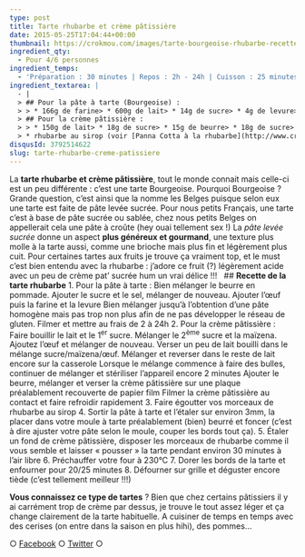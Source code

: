 ```yaml
---
type: post
title: Tarte rhubarbe et crème pâtissière
date: 2015-05-25T17:04:44+00:00
thumbnail: https://crokmou.com/images/tarte-bourgeoise-rhubarbe-recette-crokmou-blog-culinaire1.jpg
ingredient_qty: 
  - Pour 4/6 personnes
ingredient_temps: 
  - 'Préparation : 30 minutes | Repos : 2h - 24h | Cuisson : 25 minutes'
ingredient_textarea: |
  - |
  > ## Pour la pâte à tarte (Bourgeoise) :
  > > * 166g de farine> * 600g de lait> * 14g de sucre> * 4g de levure> * 2g de sel> * 34g d’œuf> * 60g de beurre
  > ## Pour la crème pâtissière :
  > > * 150g de lait> * 18g de sucre> * 15g de beurre> * 18g de sucre> * 14g de maïzena> * 1 jaune d'oeuf> * 1 gousse de vanille
  > * rhubarbe au sirop (voir [Panna Cotta à la rhubarbe](http://www.crokmou.com/panna-cotta-vegan-a-la-vanille-et-sa-gelee-de-rhubarbe-vegan-vanilla-panna-cotta-with-rhubarb-jelly/))
disqusId: 3792514622
slug: tarte-rhubarbe-creme-patissiere
---
```


La **tarte rhubarbe et crème pâtissière**, tout le monde connait mais celle-ci est un peu différente : c’est une tarte Bourgeoise. Pourquoi Bourgeoise ? Grande question, c’est ainsi que la nomme les Belges puisque selon eux une tarte est faite de pâte levée sucrée. Pour nous petits Français, une tarte c’est à base de pâte sucrée ou sablée, chez nous petits Belges on appellerait cela une pâte à croûte (hey ouai tellement sex !) La _pâte levée sucrée_ donne un aspect **plus généreux et gourmand**, une texture plus molle à la tarte aussi, comme une brioche mais plus fin et légèrement plus cuit. Pour certaines tartes aux fruits je trouve ça vraiment top, et le must c’est bien entendu avec la rhubarbe : j’adore ce fruit (?) légèrement acide avec un peu de crème pat’ sucrée hum un vrai délice !!!   ## **Recette de la tarte rhubarbe** 1\. Pour la pâte à tarte : Bien mélanger le beurre en pommade. Ajouter le sucre et le sel, mélanger de nouveau. Ajouter l’œuf puis la farine et la levure Bien mélanger jusqu’à l’obtention d’une pâte homogène mais pas trop non plus afin de ne pas développer le réseau de gluten. Filmer et mettre au frais de 2 à 24h 2\. Pour la crème pâtissière : Faire bouillir le lait et le 1<sup>er</sup> sucre. Mélanger le 2<sup>ème</sup> sucre et la maïzena. Ajoutez l’œuf et mélanger de nouveau. Verser un peu de lait bouilli dans le mélange sucre/maïzena/œuf. Mélanger et reverser dans le reste de lait encore sur la casserole Lorsque le mélange commence à faire des bulles, continuer de mélanger et stériliser l’appareil encore 2 minutes Ajouter le beurre, mélanger et verser la crème pâtissière sur une plaque préalablement recouverte de papier film Filmer la crème pâtissière au contact et faire refroidir rapidement 3\. Faire égoutter vos morceaux de rhubarbe au sirop 4\. Sortir la pâte à tarte et l’étaler sur environ 3mm, la placer dans votre moule à tarte préalablement (bien) beurré et foncer (c’est à dire ajuster votre pâte selon le moule, couper les bords tout ça). 5\. Étaler un fond de crème pâtissière, disposer les morceaux de rhubarbe comme il vous semble et laisser « pousser » la tarte pendant environ 30 minutes à l’air libre 6\. Préchauffer votre four à 230°C 7\. Dorer les bords de la tarte et enfourner pour 20/25 minutes 8\. Défourner sur grille et déguster encore tiède (c’est tellement meilleur !!!)  

**Vous connaissez ce type de tartes** ? Bien que chez certains pâtissiers il y ai carrément trop de crème par dessus, je trouve le tout assez léger et ça change clairement de la tarte habituelle. A cuisiner de temps en temps avec des cerises (on entre dans la saison en plus hihi), des pommes…

○ [Facebook](https://www.facebook.com/crokmou.blog) ○ [Twitter](https://twitter.com/Crokmou) ○